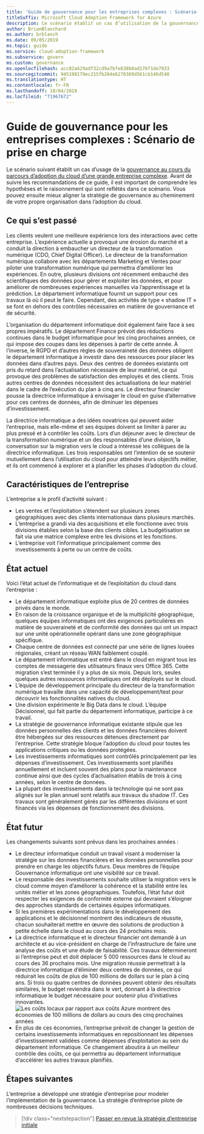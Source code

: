 ```yaml
---
title: 'Guide de gouvernance pour les entreprises complexes : Scénario de prise en charge'
titleSuffix: Microsoft Cloud Adoption Framework for Azure
description: Ce scénario établit un cas d’utilisation de la gouvernance au cours du parcours d’adoption du cloud d’une entreprise complexe.
author: BrianBlanchard
ms.author: brblanch
ms.date: 09/05/2019
ms.topic: guide
ms.service: cloud-adoption-framework
ms.subservice: govern
ms.custom: governance
ms.openlocfilehash: acc82a629adf32cd9a7bfe638b0ad176f1de7933
ms.sourcegitcommit: 945198179ec215fb264e6270369d561cb146d548
ms.translationtype: HT
ms.contentlocale: fr-FR
ms.lasthandoff: 10/04/2019
ms.locfileid: "71967672"
---
```

# <a name="governance-guide-for-complex-enterprises-the-supporting-narrative"></a>Guide de gouvernance pour les entreprises complexes : Scénario de prise en charge

Le scénario suivant établit un cas d’usage de la [gouvernance au cours du parcours d’adoption du cloud d’une grande entreprise complexe](./index.md). Avant de suivre les recommandations de ce guide, il est important de comprendre les hypothèses et le raisonnement qui sont reflétés dans ce scénario. Vous pouvez ensuite mieux aligner la stratégie de gouvernance au cheminement de votre propre organisation dans l’adoption du cloud.

## <a name="back-story"></a>Ce qui s’est passé

Les clients veulent une meilleure expérience lors des interactions avec cette entreprise. L’expérience actuelle a provoqué une érosion du marché et a conduit la direction à embaucher un directeur de la transformation numérique (CDO, Chief Digital Officer). Le directeur de la transformation numérique collabore avec les départements Marketing et Ventes pour piloter une transformation numérique qui permettra d’améliorer les expériences. En outre, plusieurs divisions ont récemment embauché des scientifiques des données pour gérer et exploiter les données, et pour améliorer de nombreuses expériences manuelles via l’apprentissage et la prédiction. Le département informatique fournit un support pour ces travaux là où il peut le faire. Cependant, des activités de type « shadow IT » se font en dehors des contrôles nécessaires en matière de gouvernance et de sécurité.

L’organisation du département informatique doit également faire face à ses propres impératifs. Le département Finance prévoit des réductions continues dans le budget informatique pour les cinq prochaines années, ce qui impose des coupes dans les dépenses à partir de cette année. À l’inverse, le RGPD et d’autres règles de souveraineté des données obligent le département informatique à investir dans des ressources pour placer les données dans d’autres pays. Deux des centres de données existants ont pris du retard dans l’actualisation nécessaire de leur matériel, ce qui provoque des problèmes de satisfaction des employés et des clients. Trois autres centres de données nécessitent des actualisations de leur matériel dans le cadre de l’exécution du plan à cinq ans. Le directeur financier pousse la directrice informatique à envisager le cloud en guise d’alternative pour ces centres de données, afin de diminuer les dépenses d’investissement.

La directrice informatique a des idées novatrices qui peuvent aider l’entreprise, mais elle-même et ses équipes doivent se limiter à parer au plus pressé et à contrôler les coûts. Lors d’un déjeuner avec le directeur de la transformation numérique et un des responsables d’une division, la conversation sur la migration vers le cloud a intéressé les collègues de la directrice informatique. Les trois responsables ont l’intention de se soutenir mutuellement dans l’utilisation du cloud pour atteindre leurs objectifs métier, et ils ont commencé à explorer et à planifier les phases d’adoption du cloud.

## <a name="business-characteristics"></a>Caractéristiques de l’entreprise

L’entreprise a le profil d’activité suivant :

- Les ventes et l’exploitation s’étendent sur plusieurs zones géographiques avec des clients internationaux dans plusieurs marchés.
- L’entreprise a grandi via des acquisitions et elle fonctionne avec trois divisions établies selon la base des clients cibles. La budgétisation se fait via une matrice complexe entre les divisions et les fonctions.
- L’entreprise voit l’informatique principalement comme des investissements à perte ou un centre de coûts.

## <a name="current-state"></a>État actuel

Voici l’état actuel de l’informatique et de l’exploitation du cloud dans l’entreprise :

- Le département informatique exploite plus de 20 centres de données privés dans le monde.
- En raison de la croissance organique et de la multiplicité géographique, quelques équipes informatiques ont des exigences particulières en matière de souveraineté et de conformité des données qui ont un impact sur une unité opérationnelle opérant dans une zone géographique spécifique.
- Chaque centre de données est connecté par une série de lignes louées régionales, créant un réseau WAN faiblement couplé.
- Le département informatique est entré dans le cloud en migrant tous les comptes de messagerie des utilisateurs finaux vers Office 365. Cette migration s’est terminée il y a plus de six mois. Depuis lors, seules quelques autres ressources informatiques ont été déployés sur le cloud.
- L’équipe de développement principale du directeur de la transformation numérique travaille dans une capacité de développement/test pour découvrir les fonctionnalités natives du cloud.
- Une division expérimente le Big Data dans le cloud. L’équipe Décisionnel, qui fait partie du département informatique, participe à ce travail.
- La stratégie de gouvernance informatique existante stipule que les données personnelles des clients et les données financières doivent être hébergées sur des ressources détenues directement par l’entreprise. Cette stratégie bloque l’adoption du cloud pour toutes les applications critiques ou les données protégées.
- Les investissements informatiques sont contrôlés principalement par les dépenses d’investissement. Ces investissements sont planifiés annuellement et incluent souvent des plans pour la maintenance continue ainsi que des cycles d’actualisation établis de trois à cinq années, selon le centre de données.
- La plupart des investissements dans la technologie qui ne sont pas alignés sur le plan annuel sont relatifs aux travaux du shadow IT. Ces travaux sont généralement gérés par les différentes divisions et sont financés via les dépenses de fonctionnement des divisions.

## <a name="future-state"></a>État futur

Les changements suivants sont prévus dans les prochaines années :

- Le directeur informatique conduit un travail visant à moderniser la stratégie sur les données financières et les données personnelles pour prendre en charge les objectifs futurs. Deux membres de l’équipe Gouvernance informatique ont une visibilité sur ce travail.
- Le responsable des investissements souhaite utiliser la migration vers le cloud comme moyen d’améliorer la cohérence et la stabilité entre les unités métier et les zones géographiques. Toutefois, l’état futur doit respecter les exigences de conformité externe qui devraient s’éloigner des approches standards de certaines équipes informatiques.
- Si les premières expérimentations dans le développement des applications et le décisionnel montrent des indicateurs de réussite, chacun souhaiterait mettre en œuvre des solutions de production à petite échelle dans le cloud au cours des 24 prochains mois.
- La directrice informatique et le directeur financier ont demandé à un architecte et au vice-président en charge de l’infrastructure de faire une analyse des coûts et une étude de faisabilité. Ces travaux détermineront si l’entreprise peut et doit déplacer 5 000 ressources dans le cloud au cours des 36 prochains mois. Une migration réussie permettrait à la directrice informatique d’éliminer deux centres de données, ce qui réduirait les coûts de plus de 100 millions de dollars sur le plan à cinq ans. Si trois ou quatre centres de données peuvent obtenir des résultats similaires, le budget reviendra dans le vert, donnant à la directrice informatique le budget nécessaire pour soutenir plus d’initiatives innovantes.
    ![Les coûts locaux par rapport aux coûts Azure montrent des économies de 100 millions de dollars au cours des cinq prochaines années](../../../_images/govern/calculator-enterprise.png)
- En plus de ces économies, l’entreprise prévoit de changer la gestion de certains investissements informatiques en repositionnant les dépenses d’investissement validées comme dépenses d’exploitation au sein du département informatique. Ce changement aboutira à un meilleur contrôle des coûts, ce qui permettra au département informatique d’accélérer les autres travaux planifiés.

## <a name="next-steps"></a>Étapes suivantes

L’entreprise a développé une stratégie d’entreprise pour modeler l’implémentation de la gouvernance. La stratégie d’entreprise pilote de nombreuses décisions techniques.

> [!div class="nextstepaction"]
> [Passer en revue la stratégie d’entreprise initiale](./initial-corporate-policy.md)
